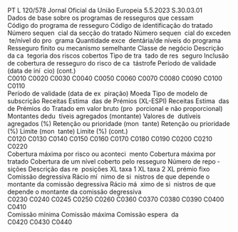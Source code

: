 PT  L 120/578 Jornal Oficial da União Europeia 5.5.2023
 S.30.03.01  
Dados de base sobre os programas de resseguros que cessam  
Código do 
programa de 
resseguro  Código de 
identificação 
do tratado  Número sequen ­
cial da secção do 
tratado  Número sequen ­
cial do exceden ­
te/nível do pro ­
grama  Quantidade exce ­
dentária/de níveis 
do programa  Resseguro finito 
ou mecanismo 
semelhante  Classe de 
negócio  Descrição da ca ­
tegoria dos riscos 
cobertos  Tipo de tra ­
tado de res ­
seguro  Inclusão de 
cobertura de 
resseguro do 
risco de ca ­
tástrofe  Período de 
validade 
(data de iní ­
cio)  (cont.)  
C0010  C0020  C0030  C0040  C0050  C0060  C0070  C0080  C0090  C0100  C0110  
Período de 
validade 
(data de ex ­
piração)  Moeda  Tipo de modelo 
de subscrição  Receitas Estima ­
das de Prémios 
(XL-ESPI)  Receitas Estima ­
das de Prémios 
do Tratado em 
valor bruto (pro ­
porcional e não 
proporcional)  Montantes dedu ­
tíveis agregados 
(montante)  Valores de ­
dutíveis 
agregados 
(%)  Retenção ou 
prioridade (mon ­
tante)  Retenção ou 
prioridade 
(%)  Limite (mon ­
tante)  Limite (%)  (cont.)  
C0120  C0130  C0140  C0150  C0160  C0170  C0180  C0190  C0200  C0210  C0220  
Cobertura 
máxima por 
risco ou 
aconteci ­
mento  Cobertura 
máxima por 
tratado  Cobertura de um 
nível coberto 
pelo resseguro  Número de repo ­
sições  Descrição das re ­
posições  XL taxa 1  XL taxa 2  XL prémio fixo  Comissão 
degressiva  Rácio mí ­
nimo de si ­
nistros de 
que depende 
o montante 
da comissão 
degressiva  Rácio má ­
ximo de si ­
nistros de 
que depende 
o montante 
da comissão 
degressiva  
C0230  C0240  C0245  C0250  C0260  C0360  C0370  C0380  C0390  C0400  C0410  
Comissão 
mínima  Comissão 
máxima  Comissão espera ­
da  
C0420  C0430  C0440